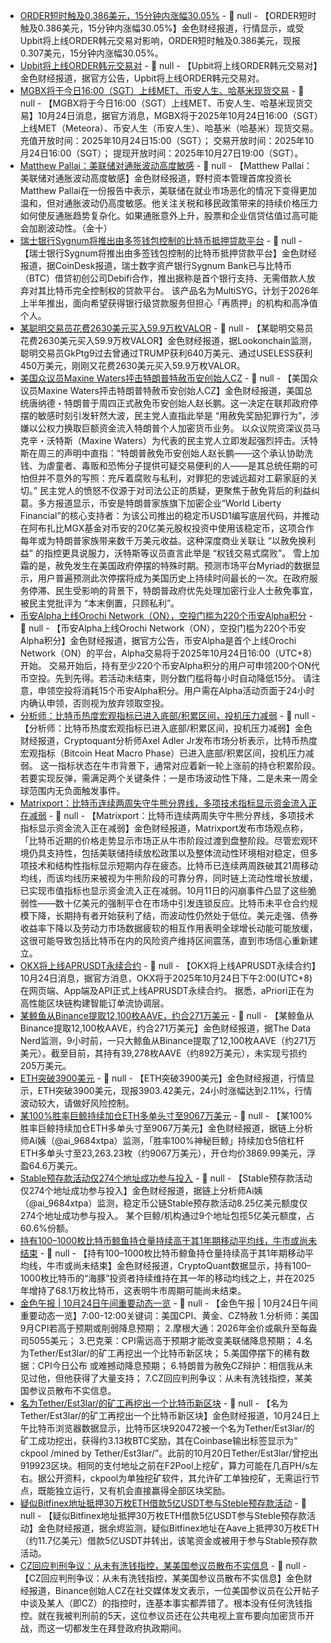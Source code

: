 - [ORDER短时触及0.386美元，15分钟内涨幅30.05%]() - 📰 null - 【ORDER短时触及0.386美元，15分钟内涨幅30.05%】金色财经报道，行情显示，或受Upbit将上线ORDER韩元交易对影响，ORDER短时触及0.386美元，现报0.307美元，15分钟内涨幅30.05%。
- [Upbit将上线ORDER韩元交易对](https://upbit.com/service_center/notice?id=5681) - 📰 null - 【Upbit将上线ORDER韩元交易对】金色财经报道，据官方公告，Upbit将上线ORDER韩元交易对。
- [MGBX将于今日16:00（SGT）上线MET、币安人生、哈基米现货交易]() - 📰 null - 【MGBX将于今日16:00（SGT）上线MET、币安人生、哈基米现货交易】10月24日消息，据官方消息，MGBX将于2025年10月24日16:00（SGT）上线MET（Meteora）、币安人生（币安人生）、哈基米（哈基米）现货交易。 
充值开放时间：2025年10月24日15:00（SGT）； 
交易开放时间：2025年10月24日16:00（SGT）； 
提现开放时间：2025年10月27日19:00（SGT）。
- [Matthew Pallai：美联储对通胀波动高度敏感]() - 📰 null - 【Matthew Pallai：美联储对通胀波动高度敏感】金色财经报道，野村资本管理首席投资长Matthew Pallai在一份报告中表示，美联储在就业市场恶化的情况下变得更加温和，但对通胀波动仍高度敏感。他关注关税和移民政策带来的持续价格压力如何使反通胀趋势复杂化。如果通胀意外上升，股票和企业信贷估值过高可能会加剧波动性。（金十）
- [瑞士银行Sygnum将推出由多签钱包控制的比特币抵押贷款平台](https://www.coindesk.com/business/2025/10/24/swiss-bank-sygnum-to-launch-bitcoin-backed-loan-platform-with-multi-sig-wallet-control) - 📰 null - 【瑞士银行Sygnum将推出由多签钱包控制的比特币抵押贷款平台】金色财经报道，据CoinDesk报道，瑞士数字资产银行Sygnum Bank已与比特币（BTC）借贷初创公司Debifi合作，推出据称是首个银行支持、无需借款人放弃对其比特币完全控制权的贷款平台。 
该产品名为MultiSYG，计划于2026年上半年推出，面向希望获得银行级贷款服务但担心「再质押」的机构和高净值个人。
- [某聪明交易员花费2630美元买入59.9万枚VALOR](https://x.com/lookonchain/status/1981595980920435061) - 📰 null - 【某聪明交易员花费2630美元买入59.9万枚VALOR】金色财经报道，据Lookonchain监测，聪明交易员GkPtg9过去曾通过TRUMP获利640万美元、通过USELESS获利450万美元，刚刚又花费2630美元买入59.9万枚VALOR。
- [美国众议员Maxine Waters抨击特朗普特赦币安创始人CZ](https://decrypt.co/345812/rep-maxine-waters-blasts-trump-pardon-of-binance-founder) - 📰 null - 【美国众议员Maxine Waters抨击特朗普特赦币安创始人CZ】金色财经报道，美国总统唐纳德・特朗普于周四正式赦免币安创始人赵长鹏。这一决定在联邦政府停摆的敏感时刻引发轩然大波，民主党人直指此举是 “用赦免奖励犯罪行为”，涉嫌以公权力换取巨额资金流入特朗普个人加密货币业务。 
以众议院资深议员马克辛・沃特斯（Maxine Waters）为代表的民主党人立即发起强烈抨击。沃特斯在周三的声明中直指：“特朗普赦免币安创始人赵长鹏——这个承认协助洗钱、为虐童者、毒贩和恐怖分子提供可疑交易便利的人——是其总统任期的可怕但并不意外的写照：充斥着腐败与私利，对罪犯的忠诚远超对工薪家庭的关切。” 
民主党人的愤怒不仅源于对司法公正的质疑，更聚焦于赦免背后的利益纠葛。多方报道显示，币安是特朗普家族旗下加密企业“World Liberty Financial”的核心支持者：为该公司推出的稳定币USD1编写底层代码，并推动在阿布扎比MGX基金对币安的20亿美元股权投资中使用该稳定币，这项合作每年或为特朗普家族带来数千万美元收益。这种深度商业关联让 “以赦免换利益” 的指控更具说服力，沃特斯等议员直言此举是 “权钱交易式腐败”。 
雪上加霜的是，赦免发生在美国政府停摆的特殊时期。预测市场平台Myriad的数据显示，用户普遍预测此次停摆将成为美国历史上持续时间最长的一次。在政府服务停滞、民生受影响的背景下，特朗普政府优先处理加密行业人士赦免事宜，被民主党批评为 “本末倒置，只顾私利”。
- [币安Alpha上线Orochi Network（ON），空投门槛为220个币安Alpha积分](https://x.com/binancezh/status/1981592527754121249) - 📰 null - 【币安Alpha上线Orochi Network（ON），空投门槛为220个币安Alpha积分】金色财经报道，据官方公告，币安Alpha是首个上线Orochi Network（ON）的平台，Alpha交易将于2025年10月24日16:00（UTC+8）开始。 
交易开始后，持有至少220个币安Alpha积分的用户可申领200个ON代币空投。先到先得。若活动未结束，则分数门槛将每小时自动降低15分。 
请注意，申领空投将消耗15个币安Alpha积分。用户需在Alpha活动页面于24小时内确认申领，否则视为放弃领取空投。
- [分析师：比特币热度宏观指标已进入底部/积累区间，投机压力减弱](https://x.com/AxelAdlerJr/status/1981590657085866277) - 📰 null - 【分析师：比特币热度宏观指标已进入底部/积累区间，投机压力减弱】金色财经报道，Cryptoquant分析师Axel Adler Jr发布市场分析表示，比特币热度宏观指标（Bitcoin Heat Macro Phase）已进入底部/积累区间，投机压力减弱。 
这一指标状态在牛市背景下，通常对应着新一轮上涨前的持仓积累阶段。若要实现反弹，需满足两个关键条件：一是市场波动性下降，二是未来一周全球范围内无负面触发事件。
- [Matrixport：比特币连续两周失守牛熊分界线，多项技术指标显示资金流入正在减弱](https://x.com/Matrixport_CN/status/1981587926988492992) - 📰 null - 【Matrixport：比特币连续两周失守牛熊分界线，多项技术指标显示资金流入正在减弱】金色财经报道，Matrixport发布市场观点称，「比特币近期的价格走势显示市场正从牛市阶段过渡到盘整阶段。尽管宏观环境仍具支持性，包括美联储持续放松政策以及整体流动性环境相对稳定，但多项技术和结构性指标显示短期内存在疲态。比特币已连续两周跌破其21周移动均线，而该均线历来被视为牛熊阶段的可靠分界，同时链上流动性增长放缓，已实现市值指标也显示资金流入正在减弱。10月11日的闪崩事件凸显了这些脆弱性——数十亿美元的强制平仓在市场中引发连锁反应。比特币未平仓合约规模下降，长期持有者开始获利了结，而波动性仍然处于低位。美元走强、债券收益率下降以及劳动力市场数据疲软的相互作用表明全球增长动能可能放缓，这很可能导致包括比特币在内的风险资产维持区间震荡，直到市场信心重新建立。
- [OKX将上线APRUSDT永续合约]() - 📰 null - 【OKX将上线APRUSDT永续合约】10月24日消息，据官方消息，OKX将于2025年10月24日下午2:00(UTC+8)在网页端、App端及API正式上线APRUSDT永续合约。 
据悉，aPriori正在为高性能区块链构建智能订单流协调层。
- [某鲸鱼从Binance提取12,100枚AAVE，约合271万美元](https://x.com/OnchainDataNerd/status/1981579311485476965) - 📰 null - 【某鲸鱼从Binance提取12,100枚AAVE，约合271万美元】金色财经报道，据The Data Nerd监测，9小时前，一只大鲸鱼从Binance提取了12,100枚AAVE（约271万美元）。截至目前，其持有39,278枚AAVE（约892万美元），未实现亏损约205万美元。
- [ETH突破3900美元]() - 📰 null - 【ETH突破3900美元】金色财经报道，行情显示，ETH突破3900美元，现报3903.42美元，24小时涨幅达到2.11%，行情波动较大，请做好风险控制。
- [某100%胜率巨鲸持续加仓ETH多单头寸至9067万美元](https://x.com/ai_9684xtpa/status/1981574486676947375) - 📰 null - 【某100%胜率巨鲸持续加仓ETH多单头寸至9067万美元】金色财经报道，据链上分析师Ai姨（@ai_9684xtpa）监测，「胜率100%神秘巨鲸」持续加仓5倍杠杆ETH多单头寸至23,263.23枚（约9067万美元），开仓均价3869.99美元，浮盈64.6万美元。
- [Stable预存款活动仅274个地址成功参与投入](https://x.com/ai_9684xtpa/status/1981571409806856390) - 📰 null - 【Stable预存款活动仅274个地址成功参与投入】金色财经报道，据链上分析师Ai姨（@ai_9684xtpa）监测，稳定币公链Stable预存款活动8.25亿美元额度仅274个地址成功参与投入。 
某个巨鲸/机构通过9个地址包揽5亿美元额度，占60.6%份额。
- [持有100–1000枚比特币鲸鱼持仓量持续高于其1年期移动平均线，牛市或尚未结束](https://x.com/Cointelegraph/status/1981571542036173141) - 📰 null - 【持有100–1000枚比特币鲸鱼持仓量持续高于其1年期移动平均线，牛市或尚未结束】金色财经报道，CryptoQuant数据显示，持有100–1000枚比特币的“海豚”投资者持续维持在其一年的移动均线之上，并在2025年增持了68.1万枚比特币，这表明牛市周期可能尚未结束。
- [金色午报 | 10月24日午间重要动态一览]() - 📰 null - 【金色午报 | 10月24日午间重要动态一览】7:00-12:00关键词：美国CPI、黄金、CZ特赦 
1.分析师：美国9月CPI若高于预期或削弱降息预期； 
2.摩根大通：2026年金价或飙升至每盎司5055美元； 
3.巴克莱：CPI需远高于预期才能改变美联储降息预期； 
4.名为Tether/Est3lar/的矿工再挖出一个比特币新区块； 
5.美国停摆下的稀有数据：CPI今日公布 或难撼动降息预期； 
6.特朗普为赦免CZ辩护：相信我从未见过他，但他获得了大量支持； 
7.CZ回应判刑争议：从未有洗钱指控，某美国参议员散布不实信息。
- [名为Tether/Est3lar/的矿工再挖出一个比特币新区块](https://mempool.space/block/000000000000000000019cb8d443071e634b1aa22ffe21acc5f7296be21162ae) - 📰 null - 【名为Tether/Est3lar/的矿工再挖出一个比特币新区块】金色财经报道，10月24日上午比特币浏览器数据显示，比特币区块920472被一个名为Tether/Est3lar/的矿工成功挖出，获得约3.13枚BTC奖励，其在Coinbase输出标签显示为“ ckpool  /mined by Tether/Est3lar/”。此前的10月20日Tether/Est3lar/曾挖出919923区块。相同的支付地址之前在F2Pool上挖矿，算力可能在几百PH/s左右。据公开资料，ckpool为单独挖矿软件，其允许矿工单独挖矿，无需运行节点，既能独立运行，又有机会直接赢得全部区块奖励。
- [疑似Bitfinex地址抵押30万枚ETH借款5亿USDT参与Steble预存款活动](https://x.com/EmberCN/status/1981561741541855366) - 📰 null - 【疑似Bitfinex地址抵押30万枚ETH借款5亿USDT参与Steble预存款活动】金色财经报道，据余烬监测，疑似Bitfinex地址在Aave上抵押30万枚ETH（约11.7亿美元）借款5亿USDT并转出，该笔资金或被用于参与Stable预存款活动。
- [CZ回应判刑争议：从未有洗钱指控，某美国参议员散布不实信息](https://x.com/cz_binance/status/1981556726290878820) - 📰 null - 【CZ回应判刑争议：从未有洗钱指控，某美国参议员散布不实信息】金色财经报道，Binance创始人CZ在社交媒体发文表示，一位美国参议员在公开帖子中谈及某人（即CZ）的指控时，连基本事实都弄错了。根本没有任何洗钱指控。就在我被判刑前的5天，这位参议员还在公共电视上宣布要向加密货币开战，而这一切都发生在拜登政府执政期间。
